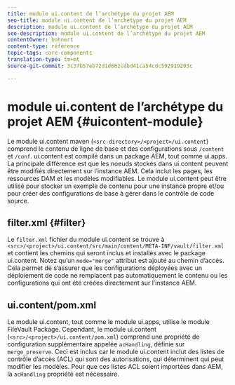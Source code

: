 ```yaml
---
title: module ui.content de l’archétype du projet AEM
seo-title: module ui.content de l’archétype du projet AEM
description: module ui.content de l’archétype du projet AEM
seo-description: module ui.content de l’archétype du projet AEM
contentOwner: bohnert
content-type: référence
topic-tags: core-components
translation-type: tm+mt
source-git-commit: 3c37b57eb72d1d662cdbd41ca54cdc592919203c

---
```



# module ui.content de l’archétype du projet AEM {#uicontent-module}

Le module ui.content maven (`<src-directory>/<project>/ui.content`) comprend le contenu de ligne de base et des configurations sous `/content` et `/conf`. ui.content est compilé dans un package AEM, tout comme ui.apps. La principale différence est que les noeuds stockés dans ui.content peuvent être modifiés directement sur l’instance AEM. Cela inclut les pages, les ressources DAM et les modèles modifiables. Le module ui.content peut être utilisé pour stocker un exemple de contenu pour une instance propre et/ou pour créer des configurations de base à gérer dans le contrôle de code source.

## filter.xml {#filter}

Le `filter.xml` fichier du module ui.content se trouve à `<src>/<project>/ui.content/src/main/content/META-INF/vault/filter.xml` et contient les chemins qui seront inclus et installés avec le package ui.content. Notez qu’un `mode="merge"` attribut est ajouté au chemin d’accès. Cela permet de s’assurer que les configurations déployées avec un déploiement de code ne remplacent pas automatiquement le contenu ou les configurations qui ont été créées directement sur l’instance AEM.

## ui.content/pom.xml

Le module ui.content, tout comme le module ui.apps, utilise le module FileVault Package. Cependant, le module ui.content (`<src>/<project>/ui.content/pom.xml`) comprend une propriété de configuration supplémentaire appelée `acHandling`, définie sur `merge_preserve`. Ceci est inclus car le module ui.content inclut des listes de contrôle d’accès (ACL) qui sont des autorisations, qui déterminent qui peut modifier les modèles. Pour que ces listes ACL soient importées dans AEM, la `acHandling` propriété est nécessaire.
